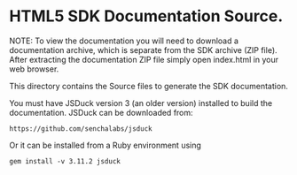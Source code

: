HTML5 SDK Documentation Source. 
===

NOTE: To view the documentation you will need to download a documentation 
archive, which is separate from the SDK archive (ZIP file). After extracting the 
documentation ZIP file simply open index.html in your web browser.

This directory contains the Source files to generate the SDK documentation.

You must have JSDuck version 3 (an older version) installed to build the 
documentation. JSDuck can be downloaded from:

    https://github.com/senchalabs/jsduck

Or it can be installed from a Ruby environment using 

    gem install -v 3.11.2 jsduck
